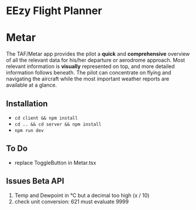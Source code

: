 # EEzy Flight Planner

# Metar

The TAF/Metar app provides the pilot a **quick** and **comprehensive** overview of all the relevant data for his/her departure or aerodrome approach. Most relevant information is **visually** represented on top, and more detailed information follows beneath. The pilot can concentrate on flying and navigating the aircraft while the most important weather reports are available at a glance.

## Installation

- `cd client && npm install`
- `cd .. && cd server && npm install`
- `npm run dev`

## To Do

- replace ToggleButton in Metar.tsx

## Issues Beta API

1. Temp and Dewpoint in °C but a decimal too high (x / 10)
2. check unit conversion: 621 must evaluate 9999
